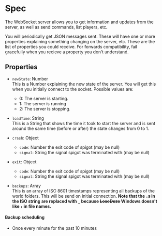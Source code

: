 # Spec
The WebSocket server allows you to get information and updates from the server, as well as send commands, list players, etc.

You will periodically get JSON messages sent. These will have one or more properties explaining something changing on the server, etc. These are the list of properties you could receive. For forwards compatibility, fail gracefully when you recieve a property you don't understand.

## Properties
- `newState`: Number  
    This is a Number explaining the new state of the server. You will get this when you initially connect to the socket. Possible values are:
    - 0: The server is starting.
    - 1: The server is running
    - 2: The server is stopping.


- `loadTime`: String  
    This is a String that shows the time it took to start the server and is sent around the same time (before or after) the state changes from 0 to 1.


- `crash`: Object
   - `code`: Number
    the exit code of spigot (may be null)
   - `signal`: String
    the signal spigot was terminated with (may be null)


- `exit`: Object
   - `code`: Number
    the exit code of spigot (may be null)
   - `signal`: String
    the signal spigot was terminated with (may be null)


 - `backups`: Array  
  This is an array of ISO 8601 timestamps representing all backups of the world folders. This will be send on initial connection. **Note that the
`:`s in the ISO string are replaced with `_` because **~~LoseDoze~~** Windows doesn't like `:` in file names.**
  #### Backup scheduling
  - Once every minute for the past 10 minutes
